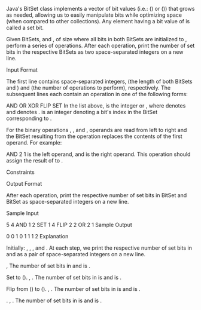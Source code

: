 Java's BitSet class implements a vector of bit values (i.e.: () or ()) that grows as needed, allowing us to easily manipulate bits while optimizing space (when compared to other collections). Any element having a bit value of is called a set bit.

Given BitSets, and , of size where all bits in both BitSets are initialized to , perform a series of operations. After each operation, print the number of set bits in the respective BitSets as two space-separated integers on a new line.

Input Format

The first line contains space-separated integers, (the length of both BitSets and ) and (the number of operations to perform), respectively. The subsequent lines each contain an operation in one of the following forms:

AND OR XOR FLIP SET In the list above, is the integer or , where denotes and denotes . is an integer denoting a bit's index in the BitSet corresponding to .

For the binary operations , , and , operands are read from left to right and the BitSet resulting from the operation replaces the contents of the first operand. For example:

AND 2 1 is the left operand, and is the right operand. This operation should assign the result of to .

Constraints

Output Format

After each operation, print the respective number of set bits in BitSet and BitSet as space-separated integers on a new line.

Sample Input

5 4 AND 1 2 SET 1 4 FLIP 2 2 OR 2 1 Sample Output

0 0 1 0 1 1 1 2 Explanation

Initially: , , , and . At each step, we print the respective number of set bits in and as a pair of space-separated integers on a new line.

, The number of set bits in and is .

Set to (). , . The number of set bits in is and is .

Flip from () to (). , . The number of set bits in is and is .

. , . The number of set bits in is and is .

